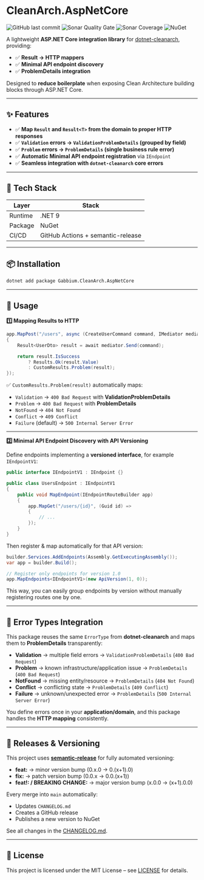# CleanArch.AspNetCore

![GitHub last commit](https://img.shields.io/github/last-commit/gabbium/dotnet-cleanarch-aspnetcore)
![Sonar Quality Gate](https://img.shields.io/sonar/quality_gate/gabbium_dotnet-cleanarch-aspnetcore?server=https%3A%2F%2Fsonarcloud.io)
![Sonar Coverage](https://img.shields.io/sonar/coverage/gabbium_dotnet-cleanarch-aspnetcore?server=https%3A%2F%2Fsonarcloud.io)
![NuGet](https://img.shields.io/nuget/v/Gabbium.CleanArch.AspNetCore)

A lightweight **ASP.NET Core integration library** for [dotnet-cleanarch](https://github.com/gabbium/dotnet-cleanarch), providing:

- ✅ **Result → HTTP mappers**
- ✅ **Minimal API endpoint discovery**
- ✅ **ProblemDetails integration**

Designed to **reduce boilerplate** when exposing Clean Architecture building blocks through ASP.NET Core.

---

## ✨ Features

- ✅ **Map `Result` and `Result<T>` from the domain to proper HTTP responses**
- ✅ **`Validation` errors → `ValidationProblemDetails` (grouped by field)**
- ✅ **`Problem` errors → `ProblemDetails` (single business rule error)**
- ✅ **Automatic Minimal API endpoint registration** via `IEndpoint`
- ✅ **Seamless integration with `dotnet-cleanarch` core errors**

---

## 🧱 Tech Stack

| Layer   | Stack                             |
| ------- | --------------------------------- |
| Runtime | .NET 9                            |
| Package | NuGet                             |
| CI/CD   | GitHub Actions + semantic-release |

---

## 📦 Installation

```bash
dotnet add package Gabbium.CleanArch.AspNetCore
```

---

## 🚀 Usage

**1️⃣ Mapping Results to HTTP**

```csharp
app.MapPost("/users", async (CreateUserCommand command, IMediator mediator) =>
{
    Result<UserDto> result = await mediator.Send(command);

    return result.IsSuccess
        ? Results.Ok(result.Value)
        : CustomResults.Problem(result);
});
```

✅ `CustomResults.Problem(result)` automatically maps:

- `Validation` → `400 Bad Request` with **ValidationProblemDetails**
- `Problem` → `400 Bad Request` with **ProblemDetails**
- `NotFound` → `404 Not Found`
- `Conflict` → `409 Conflict`
- `Failure` (default) → `500 Internal Server Error`

---

**2️⃣ Minimal API Endpoint Discovery with API Versioning**

Define endpoints implementing a **versioned interface**, for example `IEndpointV1`:

```csharp
public interface IEndpointV1 : IEndpoint {}

public class UsersEndpoint : IEndpointV1
{
    public void MapEndpoint(IEndpointRouteBuilder app)
    {
        app.MapGet("/users/{id}", (Guid id) =>
        {
            // ...
        });
    }
}
```

Then register & map automatically for that API version:

```csharp
builder.Services.AddEndpoints(Assembly.GetExecutingAssembly());
var app = builder.Build();

// Register only endpoints for version 1.0
app.MapEndpoints<IEndpointV1>(new ApiVersion(1, 0));
```

This way, you can easily group endpoints by version without manually registering routes one by one.

---

## 🧱 Error Types Integration

This package reuses the same `ErrorType` from **dotnet-cleanarch** and maps them to **ProblemDetails** transparently:

- **Validation** → multiple field errors → `ValidationProblemDetails` (`400 Bad Request`)
- **Problem** → known infrastructure/application issue → `ProblemDetails` (`400 Bad Request`)
- **NotFound** → missing entity/resource → `ProblemDetails` (`404 Not Found`)
- **Conflict** → conflicting state → `ProblemDetails` (`409 Conflict`)
- **Failure** → unknown/unexpected error → `ProblemDetails` (`500 Internal Server Error`)

You define errors once in your **application/domain**, and this package handles the **HTTP mapping** consistently.

---

## 🔄 Releases & Versioning

This project uses **[semantic-release](https://semantic-release.gitbook.io/semantic-release/)** for fully automated versioning:

- **feat:** → minor version bump (0.x.0 → 0.(x+1).0)
- **fix:** → patch version bump (0.0.x → 0.0.(x+1))
- **feat!: / BREAKING CHANGE:** → major version bump (x.0.0 → (x+1).0.0)

Every merge into `main` automatically:

- Updates `CHANGELOG.md`
- Creates a GitHub release
- Publishes a new version to NuGet

See all changes in the [CHANGELOG.md](./CHANGELOG.md).

---

## 🪪 License

This project is licensed under the MIT License – see [LICENSE](LICENSE) for details.
